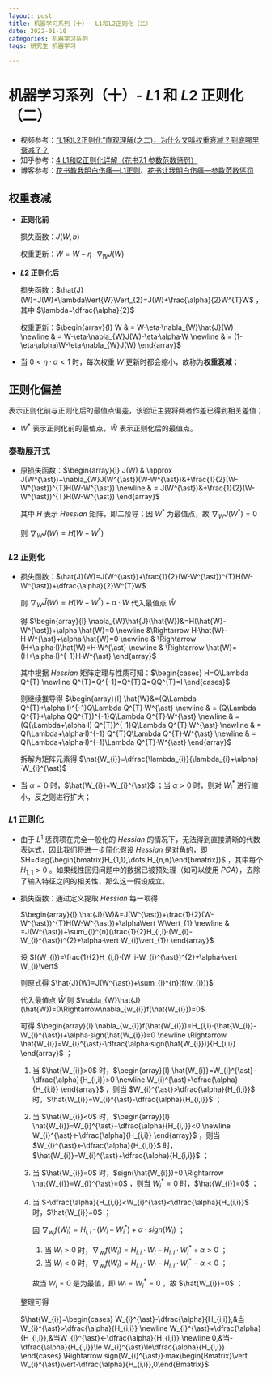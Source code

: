 ```yaml
---
layout: post
title: 机器学习系列（十）- L1和L2正则化（二）
date: 2022-01-10
categories: 机器学习系列
tags: 研究生 机器学习

---
```


# 机器学习系列（十）- $L1$ 和 $L2$ 正则化（二）

- 视频参考：[“L1和L2正则化”直观理解(之二)，为什么又叫权重衰减？到底哪里衰减了？](https://www.bilibili.com/video/BV1gf4y1c7Gg)
- 知乎参考：[4 L1和l2正则化详解（花书7.1 参数范数惩罚）](https://zhuanlan.zhihu.com/p/121398258)
- 博客参考：[花书教我明白伤痛—L1正则](https://www.miracledave.com/%e8%8a%b1%e4%b9%a6%e6%95%99%e6%88%91%e6%98%8e%e7%99%bd%e4%bc%a4%e7%97%9b-l1%e6%ad%a3%e5%88%99/)、[花书让我明白伤痛—参数范数惩罚](https://www.miracledave.com/%e8%8a%b1%e4%b9%a6%e8%ae%a9%e6%88%91%e6%98%8e%e7%99%bd%e4%bc%a4%e7%97%9b-%e5%8f%82%e6%95%b0%e8%8c%83%e6%95%b0%e6%83%a9%e7%bd%9a/) 

## 权重衰减

- **正则化前**

  损失函数：$J(W,b)$ 

  权重更新：$W=W-\eta·\nabla_{W}J(W)$ 

- **$L2$ 正则化后**

  损失函数：$\hat{J}(W)=J(W)+\lambda\Vert{W}\Vert_{2}=J(W)+\frac{\alpha}{2}W^{T}W$ ，其中 $\lambda=\dfrac{\alpha}{2}$ 

  权重更新：$\begin{array}{l} W & = W-\eta·\nabla_{W}\hat{J}(W) \newline & = W-\eta·\nabla_{W}J(W)-\eta·\alpha·W \newline & = (1-\eta·\alpha)W-\eta·\nabla_{W}J(W) \end{array}$ 

- 当 $0\lt\eta·\alpha\lt1$ 时，每次权重 $W$ 更新时都会缩小，故称为**权重衰减**；

## 正则化偏差

表示正则化前与正则化后的最值点偏差，该验证主要将两者作差已得到相关差值；

- $W^{\ast}$ 表示正则化前的最值点，$\hat{W}$ 表示正则化后的最值点。

### 泰勒展开式

- 原损失函数：$\begin{array}{l} J(W) & \approx J(W^{\ast})+\nabla_{W}J(W^{\ast})(W-W^{\ast})&+\frac{1}{2}(W-W^{\ast})^{T}H(W-W^{\ast}) \newline & = J(W^{\ast})&+\frac{1}{2}(W-W^{\ast})^{T}H(W-W^{\ast}) \end{array}$ 

  其中 $H$ 表示 $Hessian$ 矩阵，即二阶导；因 $W^{\ast}$ 为最值点，故 $\nabla_{W}J(W^{\ast})=0$ 

  则 $\nabla_{W}J(W)=H(W-W^{\ast})$ 

### $L2$ 正则化

- 损失函数：$\hat{J}(W)=J(W^{\ast})+\frac{1}{2}(W-W^{\ast})^{T}H(W-W^{\ast})+\dfrac{\alpha}{2}W^{T}W$ 

  则 $\nabla_{W}\hat{J}(W)=H(W-W^{\ast})+\alpha·W$ 代入最值点 $\hat{W}$ 

  得 $\begin{array}{l} \nabla_{W}\hat{J}(\hat{W})&=H(\hat{W}-W^{\ast})+\alpha·\hat{W}=0 \newline &\Rightarrow H·\hat{W}-H·W^{\ast}+\alpha·\hat{W}=0 \newline & \Rightarrow (H+\alpha·I)\hat{W}=H·W^{\ast} \newline & \Rightarrow \hat{W}=(H+\alpha·I)^{-1}H·W^{\ast} \end{array}$  

  其中根据 $Hessian$ 矩阵定理与性质可知：$\begin{cases} H=Q\Lambda Q^{T} \newline Q^{T}=Q^{-1}=Q^{T}Q=QQ^{T}=I \end{cases}$  

  则继续推导得 $\begin{array}{l} \hat{W}&=(Q\Lambda Q^{T}+\alpha·I)^{-1}Q\Lambda Q^{T}·W^{\ast} \newline & = (Q\Lambda Q^{T}+\alpha QQ^{T})^{-1}Q\Lambda Q^{T}·W^{\ast} \newline & = (Q(\Lambda+\alpha·I) Q^{T})^{-1}Q\Lambda Q^{T}·W^{\ast} \newline & = Q(\Lambda+\alpha·I)^{-1} Q^{T}Q\Lambda Q^{T}·W^{\ast} \newline & = Q(\Lambda+\alpha·I)^{-1}\Lambda Q^{T}·W^{\ast} \end{array}$ 

  拆解为矩阵元素得 $\hat{W_{i}}=\dfrac{\lambda_{i}}{\lambda_{i}+\alpha}·W_{i}^{\ast}$ 

- 当 $\alpha=0$ 时，$\hat{W_{i}}=W_{i}^{\ast}$ ；当 $\alpha>0$ 时，则对 $W_{i}^{\ast}$ 进行缩小，反之则进行扩大；

### $L1$ 正则化

- 由于 $L^{1}$ 惩罚项在完全一般化的 $Hessian$ 的情况下，无法得到直接清晰的代数表达式，因此我们将进一步简化假设 $Hessian$ 是对角的，即 $H=diag(\begin{bmatrix}H_{1,1},\dots,H_{n,n}\end{bmatrix})$ ，其中每个 $H_{1,1}\gt 0$ 。如果线性回归问题中的数据已被预处理（如可以使用 $PCA$），去除了输入特征之间的相关性，那么这一假设成立。

- 损失函数：通过定义提取  $Hessian$ 每一项得

  $\begin{array}{l} \hat{J}(W)&=J(W^{\ast})+\frac{1}{2}(W-W^{\ast})^{T}H(W-W^{\ast})+\alpha\Vert W\Vert_{1} \newline & =J(W^{\ast})+\sum_{i}^{n}(\frac{1}{2}H_{i,i}·(W_{i}-W_{i}^{\ast})^{2}+\alpha·\vert W_{i}\vert_{1}) \end{array}$ 

  设 $f(W_{i})=\frac{1}{2}H_{i,i}·(W_i-W_{i}^{\ast})^{2}+\alpha·\vert W_{i}\vert$ 

  则原式得 $\hat{J}(W)=J(W^{\ast})+\sum_{i}^{n}(f(w_{i}))$ 

  代入最值点 $\hat{W}$ 则 $\nabla_{W}\hat{J}(\hat{W})=0\Rightarrow\nabla_{w_{i}}f(\hat{W_{i}})=0$ 

  可得 $\begin{array}{l} \nabla_{w_{i}}f(\hat{W_{i}})=H_{i,i}·(\hat{W_{i}}-W_{i}^{\ast})+\alpha·sign(\hat{W_{i}})=0 \newline \Rightarrow \hat{W_{i}}=W_{i}^{\ast}-\dfrac{\alpha·sign(\hat{W_{i}})}{H_{i,i}} \end{array}$ ；

  1. 当 $\hat{W_{i}}>0$ 时，$\begin{array}{l} \hat{W_{i}}=W_{i}^{\ast}-\dfrac{\alpha}{H_{i,i}}>0 \newline W_{i}^{\ast}>\dfrac{\alpha}{H_{i,i}} \end{array}$ ，则当 $W_{i}^{\ast}>\dfrac{\alpha}{H_{i,i}}$ 时，$\hat{W_{i}}=W_{i}^{\ast}-\dfrac{\alpha}{H_{i,i}}$ ；

  2. 当 $\hat{W_{i}}<0$ 时，$\begin{array}{l} \hat{W_{i}}=W_{i}^{\ast}+\dfrac{\alpha}{H_{i,i}}<0 \newline W_{i}^{\ast}<-\dfrac{\alpha}{H_{i,i}} \end{array}$ ，则当 $W_{i}^{\ast}<-\dfrac{\alpha}{H_{i,i}}$ 时，$\hat{W_{i}}=W_{i}^{\ast}+\dfrac{\alpha}{H_{i,i}}$ ；

  3. 当 $\hat{W_{i}}=0$ 时，$sign(\hat{W_{i}})=0 \Rightarrow \hat{W_{i}}=W_{i}^{\ast}=0$ ，则当 $W_{i}^{\ast}=0$ 时，$\hat{W_{i}}=0$ ；

  4. 当 $-\dfrac{\alpha}{H_{i,i}}<W_{i}^{\ast}<\dfrac{\alpha}{H_{i,i}}$ 时，$\hat{W_{i}}=0$ ；

     因 $\nabla_{w_{i}}f(W_{i})=H_{i,i}·(W_{i}-W_{i}^{\ast})+\alpha·sign(W_{i})$ ；

     1. 当 $W_{i}>0$ 时，$\nabla_{w_{i}}f(W_{i})=H_{i,i}·W_{i}-H_{i,i}·W_{i}^{\ast}+\alpha>0$ ；
     2. 当 $W_{i}<0$ 时，$\nabla_{w_{i}}f(W_{i})=H_{i,i}·W_{i}-H_{i,i}·W_{i}^{\ast}-\alpha<0$ ；

     故当 $W_{i}=0$ 是为最值，即 $W_{i}=W_{i}^{\ast}=0$ ，故 $\hat{W_{i}}=0$ ；

  整理可得
  
  $\hat{W_{i}}=\begin{cases} W_{i}^{\ast}-\dfrac{\alpha}{H_{i,i}},&当W_{i}^{\ast}>\dfrac{\alpha}{H_{i,i}} \newline W_{i}^{\ast}+\dfrac{\alpha}{H_{i,i}},&当W_{i}^{\ast}<-\dfrac{\alpha}{H_{i,i}} \newline 0,&当-\dfrac{\alpha}{H_{i,i}}\le W_{i}^{\ast}\le\dfrac{\alpha}{H_{i,i}} \end{cases} \Rightarrow sign(W_{i}^{\ast})·max\begin{Bmatrix}\vert W_{i}^{\ast}\vert-\dfrac{\alpha}{H_{i,i}},0\end{Bmatrix}$ 

